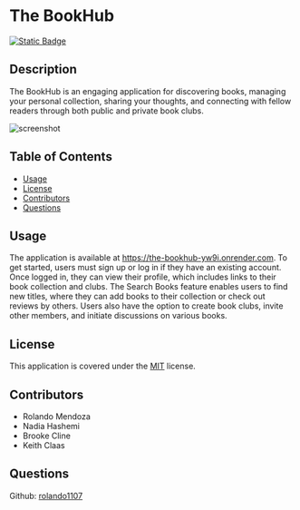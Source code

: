 # The BookHub
[![Static Badge](https://img.shields.io/badge/License-MIT-blue)](./LICENSE)
## Description
The BookHub is an engaging application for discovering books, managing your personal collection, sharing your thoughts, and connecting with fellow readers through both public and private book clubs.

![screenshot](./assets/BookHubSS.png)

## Table of Contents
- [Usage](#usage)
- [License](#license)
- [Contributors](#contributors)
- [Questions](#questions)

## Usage
The application is available at https://the-bookhub-yw9i.onrender.com. To get started, users must sign up or log in if they have an existing account. Once logged in, they can view their profile, which includes links to their book collection and clubs. The Search Books feature enables users to find new titles, where they can add books to their collection or check out reviews by others. Users also have the option to create book clubs, invite other members, and initiate discussions on various books.

## License
This application is covered under the [MIT](./LICENSE) license.

## Contributors
- Rolando Mendoza
- Nadia Hashemi
- Brooke Cline
- Keith Claas

## Questions
Github: [rolando1107](https://github.com/rolando1107)

